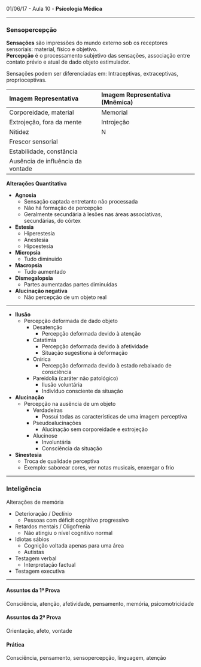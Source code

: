 01/06/17 - Aula 10 - **Psicologia Médica**

---

### Sensopercepção

**Sensações** são impressões do mundo externo sob os receptores sensoriais: material, físico e objetivo.  
**Percepção** é o processamento subjetivo das sensações, associação entre contato prévio e atual de dado objeto estimulador.

Sensações podem ser diferenciadas em: Intraceptivas, extraceptivas, proprioceptivas.

| **Imagem Representativa** | **Imagem Representativa \(Mnêmica\)** |
| :--- | :--- |
| Corporeidade, material | Memorial |
| Extrojeção, fora da mente | Introjeção |
| Nitidez | N |
| Frescor sensorial |  |
| Estabilidade, constância |  |
| Ausência de influência da vontade |  |

**Alterações Quantitativa**

* **Agnosia**
  * Sensação captada entretanto não processada
  * Não há formação de percepção
  * Geralmente secundária à lesões nas áreas associativas, secundárias, do córtex 
* **Estesia**
  * Hiperestesia
  * Anestesia
  * Hipoestesia
* **Micropsia**
  * Tudo diminuido
* **Macropsia**
  * Tudo aumentado
* **Dismegalopsia**
  * Partes aumentadas partes diminuidas
* **Alucinação negativa**
  * Não percepção de um objeto real

---

* **Ilusão**
  * Percepção deformada de dado objeto
    * Desatenção
      * Percepção deformada devido à atenção
    * Catatimia
      * Percepção deformada devido à afetividade
      * Situação sugestiona à deformação
    * Onírica
      * Percepção deformada devido à estado rebaixado de consciência
    * Pareidolia \(caráter não patológico\)
      * Ilusão voluntária
      * Indivíduo consciente da situação
* **Alucinação**
  * Percepção na ausência de um objeto
    * Verdadeiras
      * Possui todas as características de uma imagem perceptiva
    * Pseudoalucinações
      * Alucinação sem corporeidade e extrojeção
    * Alucinose
      * Involuntária
      * Consciência da situação
* **Sinestesia**
  * Troca de qualidade perceptiva
  * Exemplo: saborear cores, ver notas musicais, enxergar o frio

---

### Inteligência

Alterações de memória

* Deterioração / Declínio
  * Pessoas com déficit cognitivo progressivo
* Retardos mentais / Oligofrenia
  * Não atingiu o nível cognitivo normal
* Idiotas sábios
  * Cognição voltada apenas para uma área
  * Autistas
* Testagem verbal
  * Interpretação factual
* Testagem executiva

---

#### Assuntos da 1ª Prova

Consciência, atenção, afetividade, pensamento, memória, psicomotricidade

#### Assuntos da 2ª Prova

Orientação, afeto, vontade

#### Prática

Consciência, pensamento, sensopercepção, linguagem, atenção

